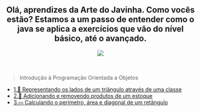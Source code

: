 <div>
<h2 align="center"> Olá, aprendizes da Arte do Javinha. Como vocês estão? Estamos a um passo de entender como o java se aplica a exercícios que vão do nível básico, até o avançado.</h2>
</div>

<div align="center">
  <img src="https://media2.giphy.com/media/v1.Y2lkPTc5MGI3NjExNnh1OXdid3F3cnVsYjRnbmRldnpsaGVkeTl4amc3ZWN3ZmN6bG52ciZlcD12MV9pbnRlcm5hbF9naWZfYnlfaWQmY3Q9Zw/G4WadRySq8IROWOLwc/giphy.gif"> </img>
</div> <br> <br>


> Introdução à Programação Orientada a Objetos
- [1.🔺 Representando os lados de um triângulo através de uma classe](./ladosDeUmTriangulo.md)
- [2.🛒 Adicionando e removendo produtos de um estoque](./estoqueEQuantidade.md)
- [3.▭  Calculando o perímetro, área e diagonal de um retângulo](./ladosDeUmRetangulo.md)
